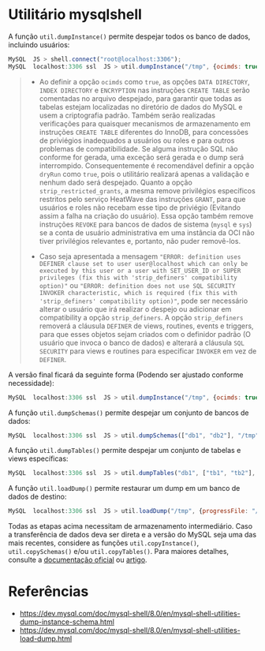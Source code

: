 # Utilitário mysqlshell
A função `util.dumpInstance()` permite despejar todos os banco de dados, incluindo usuários:

```js
MySQL  JS > shell.connect("root@localhost:3306");
MySQL  localhost:3306 ssl  JS > util.dumpInstance("/tmp", {ocimds: true, compatibility: ["strip_restricted_grants"], dryRun: true});
```

> - Ao definir a opção `ocimds` como `true`, as opções `DATA DIRECTORY`, `INDEX DIRECTORY` e `ENCRYPTION` nas instruções `CREATE TABLE` serão comentadas no arquivo despejado, para garantir que todas as tabelas estejam localizadas no diretório de dados do MySQL e usem a criptografia padrão. Também serão realizadas verificações para quaisquer mecanismos de armazenamento em instruções `CREATE TABLE` diferentes do InnoDB, para concessões de priviégios inadequados a usuários ou roles e para outros problemas de compatibilidade. Se alguma instrução SQL não conforme for gerada, uma exceção será gerada e o dump será interrompido. Consequentemente é recomendável definir a opção `dryRun` como `true`, pois o utilitário realizará apenas a validação e nenhum dado será despejado. Quanto a opção `strip_restricted_grants`, a mesma remove privilégios específicos restritos pelo serviço HeatWave das instruções `GRANT`, para que usuários e roles não recebam esse tipo de priviégio (Evitando assim a falha na criação do usuário). Essa opção também remove instruções `REVOKE` para bancos de dados de sistema (`mysql` e `sys`) se a conta de usuário administrativa em uma instância da OCI não tiver privilégios relevantes e, portanto, não puder removê-los.
>
> - Caso seja apresentada a mensagem `"ERROR: definition uses DEFINER clause set to user user@localhost which can only be executed by this user or a user with SET_USER_ID or SUPER privileges (fix this with 'strip_definers' compatibility option)"` ou `"ERROR: definition does not use SQL SECURITY INVOKER characteristic, which is required (fix this with 'strip_definers' compatibility option)"`, pode ser necessário alterar o usuário que irá realizar o despejo ou adicionar em compatibility a opção `strip_definers`. A opção `strip_definers` removerá a cláusula `DEFINER` de views, routines, events e triggers, para que esses objetos sejam criados com o definidor padrão (O usuário que invoca o banco de dados) e alterará a cláusula `SQL SECURITY` para views e routines para especificar `INVOKER` em vez de `DEFINER`.

A versão final ficará da seguinte forma (Podendo ser ajustado conforme necessidade):
```js
MySQL  localhost:3306 ssl  JS > util.dumpInstance("/tmp", {ocimds: true, compatibility: ["strip_restricted_grants", "force_innodb"], threads: 4});
```

A função `util.dumpSchemas()` permite despejar um conjunto de bancos de dados:

```js
MySQL  localhost:3306 ssl  JS > util.dumpSchemas(["db1", "db2"], "/tmp", {ocimds: true, compatibility: ["strip_restricted_grants", "force_innodb"], threads: 4});
```

A função `util.dumpTables()` permite despejar um conjunto de tabelas e views específicas:

```js
MySQL  localhost:3306 ssl  JS > util.dumpTables("db1", ["tb1", "tb2"], "/tmp", {ocimds: true, compatibility: ["strip_restricted_grants", "force_innodb"], threads: 4});
```

A função `util.loadDump()` permite restaurar um dump em um banco de dados de destino:

```js
MySQL  localhost:3306 ssl  JS > util.loadDump("/tmp", {progressFile: "/tmp/restore.json", threads: 4});
```

Todas as etapas acima necessitam de armazenamento intermediário. Caso a transferência de dados deva ser direta e a versão do MySQL seja uma das mais recentes, considere as funções `util.copyInstance()`, `util.copySchemas()` e/ou `util.copyTables()`. Para maiores detalhes, consulte a [documentação oficial](https://dev.mysql.com/doc/mysql-shell/8.4/en/mysql-shell-utils-copy.html) ou [artigo](https://blogs.oracle.com/mysql/post/copy-data-directly-to-a-mysql-instance-with-mysql-shell).

# Referências
- https://dev.mysql.com/doc/mysql-shell/8.0/en/mysql-shell-utilities-dump-instance-schema.html
- https://dev.mysql.com/doc/mysql-shell/8.0/en/mysql-shell-utilities-load-dump.html